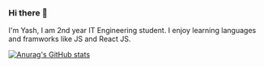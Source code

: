 ### Hi there 👋

I'm Yash, I am 2nd year IT Engineering student. I enjoy learning languages and framworks like JS and React JS.

[![Anurag's GitHub stats](https://github-readme-stats.vercel.app/api?username=yashh33)](https://github.com/anuraghazra/github-readme-stats)
